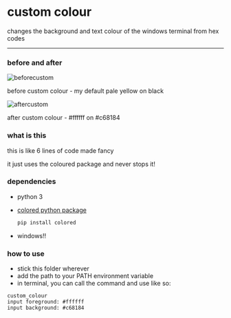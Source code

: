 # custom colour

changes the background and text colour of the windows terminal from hex codes

---

### before and after

![beforecustom](https://user-images.githubusercontent.com/32817635/90670132-bca54500-e220-11ea-9a96-83b8fa1ce891.png)

before custom colour - my default pale yellow on black

![aftercustom](https://user-images.githubusercontent.com/32817635/90670134-be6f0880-e220-11ea-877c-73f9c655977e.png)

after custom colour - #ffffff on #c68184

### what is this

this is like 6 lines of code made fancy 

it just uses the coloured package and never stops it!

### dependencies

- python 3
- [colored python package](https://pypi.org/project/colored/)

    ```jsx
    pip install colored
    ```

- windows!!

### how to use

- stick this folder wherever
- add the path to your PATH environment variable
- in terminal, you can call the command and use like so:

```
custom_colour
input foreground: #ffffff
input background: #c68184
```
